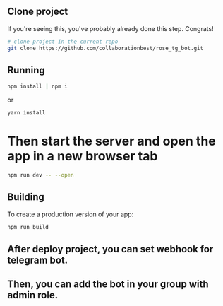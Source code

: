## Clone project

If you're seeing this, you've probably already done this step. Congrats!

```bash
# clone project in the current repo
git clone https://github.com/collaborationbest/rose_tg_bot.git
```

## Running


```bash
npm install | npm i
```
or

```bash
yarn install
```
# Then start the server and open the app in a new browser tab
```bash
npm run dev -- --open
```

## Building

To create a production version of your app:

```bash
npm run build
```

## After deploy project, you can set webhook for telegram bot.
## Then, you can add the bot in your group with admin role.
